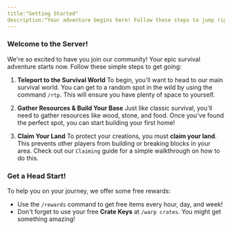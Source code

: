 ```yaml
---
title:"Getting Started"
description:"Your adventure begins here! Follow these steps to jump right into the action and make the most of your time on the server."
---
```


### Welcome to the Server!

We're so excited to have you join our community! Your epic survival adventure starts now. Follow these simple steps to get going:

1.  **Teleport to the Survival World**
    To begin, you'll want to head to our main survival world. You can get to a random spot in the wild by using the command `/rtp`. This will ensure you have plenty of space to yourself.

2.  **Gather Resources & Build Your Base**
    Just like classic survival, you'll need to gather resources like wood, stone, and food. Once you've found the perfect spot, you can start building your first home!

3.  **Claim Your Land**
    To protect your creations, you must **claim your land**. This prevents other players from building or breaking blocks in your area. Check out our `Claiming` guide for a simple walkthrough on how to do this.

### Get a Head Start!

To help you on your journey, we offer some free rewards:
- Use the `/rewards` command to get free items every hour, day, and week!
- Don't forget to use your free **Crate Keys** at `/warp crates`. You might get something amazing!
